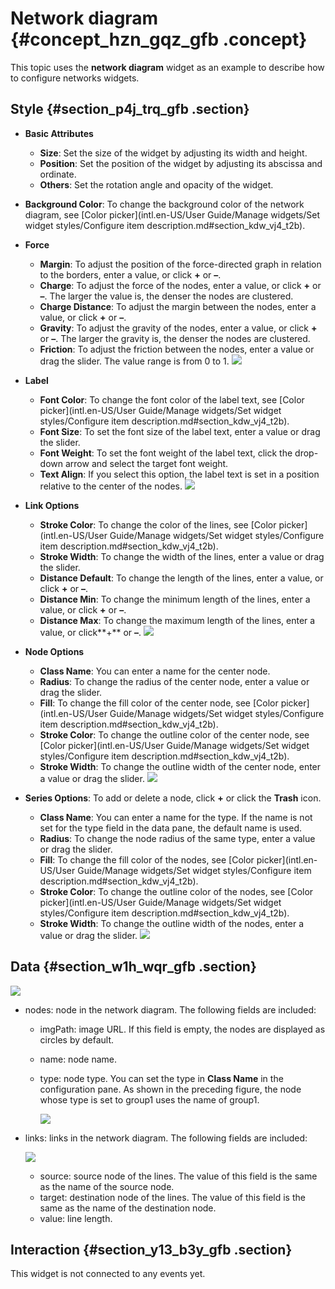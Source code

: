 # Network diagram {#concept_hzn_gqz_gfb .concept}

This topic uses the **network diagram** widget as an example to describe how to configure networks widgets.

## Style {#section_p4j_trq_gfb .section}

-   **Basic Attributes**

    -   **Size**: Set the size of the widget by adjusting its width and height.
    -   **Position**: Set the position of the widget by adjusting its abscissa and ordinate.
    -   **Others**: Set the rotation angle and opacity of the widget.
-   **Background Color**: To change the background color of the network diagram, see [Color picker](intl.en-US/User Guide/Manage widgets/Set widget styles/Configure item description.md#section_kdw_vj4_t2b).
-   **Force** 

    -   **Margin**: To adjust the position of the force-directed graph in relation to the borders, enter a value, or click **+** or **–**.
    -   **Charge**: To adjust the force of the nodes, enter a value, or click **+** or **–**. The larger the value is, the denser the nodes are clustered.
    -   **Charge Distance**: To adjust the margin between the nodes, enter a value, or click **+** or **–**.
    -   **Gravity**: To adjust the gravity of the nodes, enter a value, or click **+** or **–**. The larger the gravity is, the denser the nodes are clustered.
    -   **Friction**: To adjust the friction between the nodes, enter a value or drag the slider. The value range is from 0 to 1.
    ![](http://static-aliyun-doc.oss-cn-hangzhou.aliyuncs.com/assets/img/21857/155808312912998_en-US.png)

-   **Label** 

    -   **Font Color**: To change the font color of the label text, see [Color picker](intl.en-US/User Guide/Manage widgets/Set widget styles/Configure item description.md#section_kdw_vj4_t2b).
    -   **Font Size**: To set the font size of the label text, enter a value or drag the slider.
    -   **Font Weight**: To set the font weight of the label text, click the drop-down arrow and select the target font weight.
    -   **Text Align**: If you select this option, the label text is set in a position relative to the center of the nodes.
    ![](http://static-aliyun-doc.oss-cn-hangzhou.aliyuncs.com/assets/img/21857/155808312912999_en-US.png)

-   **Link Options** 

    -   **Stroke Color**: To change the color of the lines, see [Color picker](intl.en-US/User Guide/Manage widgets/Set widget styles/Configure item description.md#section_kdw_vj4_t2b).
    -   **Stroke Width**: To change the width of the lines, enter a value or drag the slider.
    -   **Distance Default**: To change the length of the lines, enter a value, or click **+** or **–**.
    -   **Distance Min**: To change the minimum length of the lines, enter a value, or click **+** or **–**.
    -   **Distance Max**: To change the maximum length of the lines, enter a value, or click**+** or **–**.
    ![](http://static-aliyun-doc.oss-cn-hangzhou.aliyuncs.com/assets/img/21857/155808313713002_en-US.png)

-   **Node Options** 

    -   **Class Name**: You can enter a name for the center node.
    -   **Radius**: To change the radius of the center node, enter a value or drag the slider.
    -   **Fill**: To change the fill color of the center node, see [Color picker](intl.en-US/User Guide/Manage widgets/Set widget styles/Configure item description.md#section_kdw_vj4_t2b).
    -   **Stroke Color**: To change the outline color of the center node, see [Color picker](intl.en-US/User Guide/Manage widgets/Set widget styles/Configure item description.md#section_kdw_vj4_t2b).
    -   **Stroke Width**: To change the outline width of the center node, enter a value or drag the slider.
    ![](http://static-aliyun-doc.oss-cn-hangzhou.aliyuncs.com/assets/img/21857/155808313713012_en-US.png)

-   **Series Options**: To add or delete a node, click **+** or click the **Trash** icon.

    -   **Class Name**: You can enter a name for the type. If the name is not set for the type field in the data pane, the default name is used.
    -   **Radius**: To change the node radius of the same type, enter a value or drag the slider.
    -   **Fill**: To change the fill color of the nodes, see [Color picker](intl.en-US/User Guide/Manage widgets/Set widget styles/Configure item description.md#section_kdw_vj4_t2b).
    -   **Stroke Color**: To change the outline color of the nodes, see [Color picker](intl.en-US/User Guide/Manage widgets/Set widget styles/Configure item description.md#section_kdw_vj4_t2b).
    -   **Stroke Width**: To change the outline width of the nodes, enter a value or drag the slider.
    ![](http://static-aliyun-doc.oss-cn-hangzhou.aliyuncs.com/assets/img/21857/155808313713013_en-US.png)


## Data {#section_w1h_wqr_gfb .section}

![](http://static-aliyun-doc.oss-cn-hangzhou.aliyuncs.com/assets/img/21857/155808313713015_en-US.png)

-   nodes: node in the network diagram. The following fields are included:
    -   imgPath: image URL. If this field is empty, the nodes are displayed as circles by default.
    -   name: node name.
    -   type: node type. You can set the type in **Class Name** in the configuration pane. As shown in the preceding figure, the node whose type is set to group1 uses the name of group1.

        ![](http://static-aliyun-doc.oss-cn-hangzhou.aliyuncs.com/assets/img/21857/155808313713018_en-US.png)

-   links: links in the network diagram. The following fields are included:

    ![](http://static-aliyun-doc.oss-cn-hangzhou.aliyuncs.com/assets/img/21857/155808313713017_en-US.png)

    -   source: source node of the lines. The value of this field is the same as the name of the source node.
    -   target: destination node of the lines. The value of this field is the same as the name of the destination node.
    -   value: line length.

## Interaction {#section_y13_b3y_gfb .section}

This widget is not connected to any events yet.

